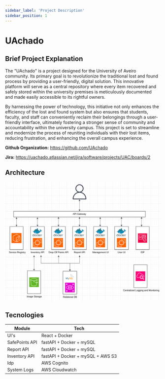 ```yaml
---
sidebar_label: 'Project Description'
sidebar_position: 1
---
```


# UAchado

## Brief Project Explanation

The "UAchado" is a project designed for the University of Aveiro community. Its primary goal is to revolutionize the traditional lost and found process by providing a user-friendly, digital solution. This innovative platform will serve as a central repository where every item recovered and safely stored within the university premises is meticulously documented and made easily accessible to its rightful owners. 

By harnessing the power of technology, this initiative not only enhances the efficiency of the lost and found system but also ensures that students, faculty, and staff can conveniently reclaim their belongings through a user-friendly interface, ultimately fostering a stronger sense of community and accountability within the university campus. This project is set to streamline and modernize the process of reuniting individuals with their lost items, reducing frustration, and enhancing the overall campus experience.



**Github Organization:** https://github.com/UAchado

**Jira:** https://uachado.atlassian.net/jira/software/projects/UAC/boards/2 


## Architecture

![UAchado Architecture](/img/arquitetura.png)


## Tecnologies

| Module | Tech |
| --- | --- |
| UI's | React + Docker |
| SafePoints API | fastAPI + Docker + mySQL |
| Report API | fastAPI + Docker + mySQL |
| Inventory API | fastAPI + Docker + mySQL + AWS S3 |
| Idp | AWS Cognito |
| System Logs | AWS Cloudwatch |